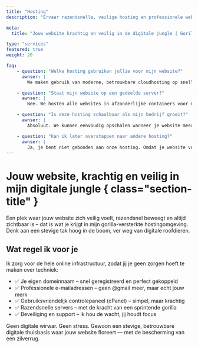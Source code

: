 ```yaml
---
title: "Hosting"
description: "Ervaar razendsnelle, veilige hosting en professionele websitebeheer bij GorillaMade. Jij focust op je business, ik zorg voor een stabiele, beschermde online omgeving waar jouw site floreert."

meta:
  title: "Jouw website krachtig en veilig in de digitale jungle | GorillaMade"

type: "services"
featured: true
weight: 20

faq:
    - question: "Welke hosting gebruiken jullie voor mijn website?"
      awnser: |
        We maken gebruik van moderne, betrouwbare cloudhosting op snelle servers binnen Europa. Deze omgeving zorgt voor uitstekende prestaties, veiligheid en stabiliteit.

    - question: "Staat mijn website op een gedeelde server?"
      awnser: |
        Nee. We hosten alle websites in afzonderlijke containers voor maximale veiligheid en performance. Je deelt dus geen systeem met andere klanten zoals bij traditionele shared hosting.

    - question: "Is deze hosting schaalbaar als mijn bedrijf groeit?"
      awnser: |
        Absoluut. We kunnen eenvoudig opschalen wanneer je website meer verkeer krijgt of extra functionaliteit nodig heeft.

    - question: "Kan ik later overstappen naar andere hosting?"
      awnser: |
        Ja, je bent niet gebonden aan onze hosting. Omdat je website volledig statisch is, kun je deze desgewenst eenvoudig verhuizen naar een andere partij.
---
```


# Jouw website, krachtig en veilig in mijn digitale jungle { class="section-title" }

Een plek waar jouw website zich veilig voelt, razendsnel beweegt en altijd zichtbaar is – dat is wat je krijgt in mijn gorilla-versterkte hostingomgeving. Denk aan een stevige tak hoog in de boom, ver weg van digitale roofdieren.

## Wat regel ik voor je

Ik zorg voor de hele online infrastructuur, zodat jij je geen zorgen hoeft te maken over techniek:

- ✅ Je eigen domeinnaam – snel geregistreerd en perfect gekoppeld
- ✅ Professionele e-mailadressen – geen @gmail meer, maar echt jouw merk
- ✅ Gebruiksvriendelijk controlepaneel (cPanel) – simpel, maar krachtig
- ✅ Razendsnelle servers – met de kracht van een sprintende gorilla
- ✅ Beveiliging en support – ik hou de wacht, jij houdt focus

Geen digitale wirwar. Geen stress.
Gewoon een stevige, betrouwbare digitale thuisbasis waar jouw website floreert — met de bescherming van een zilverrug.
